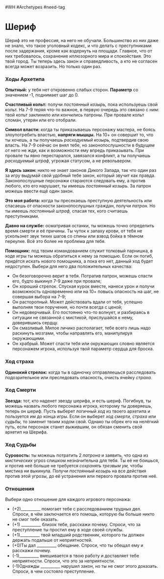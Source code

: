#WH #Archetypes #need-tag

# Шериф
Шериф это не профессия, на него не обучали. Большинство из них даже не знало, что такое уголовный кодекс, и что делать с преступниками после задержания, кроме как вздернуть на площади. Главное, что от них требовалось, сохранение иллюзорного мира и спокойствия. Это твой город. Ты теперь здесь закон и справедливость, а кто не согласен всегда может возразить. Но только один раз.

### Ходы Архетипа 

**Опытный:** у тебя нет откровенно слабых сторон. **Параметр**  со значением -1, поднимает шаг до 0.  

**Счастливый кольт:** получи *постоянный козырь,* пока  используешь свой кольт. На 7-9 теряя что-то важное, в первую  очередь это связано с ним: твой кольт заклинило или кончились  патроны. При провале кольт сломан, утерян или его отобрали.  

**Символ власти:** когда ты приказываешь персонажу мастера,  не боясь злоупотребить властью, **напряги мышцы.** На 10+ он  совершит то, что ты хочешь, а ты получаешь *расходуемый козырь,*  подтвердив свою власть. На 7-9 сейчас он внял тебе, но  законопослушности в будущем от него не жди, как и возможности  ему впредь приказывать. При провале ты явно перестарался,  завязался конфликт, а ты получаешь *расходуемый штраф,* угрожая  статусом, а не револьвером.  

**Я здесь закон:** никто не знает законов Дикого Запада, так что  один раз за игру выдумай свой удобный тебе закон, который  звучит как правда. Законопослушные персонажи стараются  следовать ему, а против любого, кто его нарушает, ты имеешь  *постоянный козырь.* За патрон *можешь* ввести ещё один закон.  

**Это моя работа:** когда ты пресекаешь преступную  деятельность или спасаешь от опасности законопослушных  граждан, получи *патрон.* Но ты имеешь *постоянный штраф,*  спасая тех, кого считаешь преступниками.  

**Давно на службе:** осматривая останки, ты можешь точно  определить время смерти и её причины. Ты чуток к запаху крови,  от тебя не ускользнет звук тихих шагов со спины или взвод бойка в  тёмном переулке. Всё это более не проблема для тебя.  

**Помощник:** под твоим командованием служит толковый  парнишка, в ходе игры ты можешь обратиться к нему за помощью.  Если он погиб, придётся искать нового помощника, а пока его нет,  данный ход будет недоступен. Выбери для него два  положительных качества:  
- Он безоговорочно верит в тебя. Потратив патрон, можешь  спасти его, будто выкинул 7-9 даже при провале;  
- Он хороший стрелок. Спуская курок вместе, нанеси урон и  получи возможность одновременно или на 10+ повысь опасность  на шаг, не совершая выбора на 7-9;  
- Он расторопный. Может действовать вдали от тебя, успешно  выполняя твои поручения, но почти всегда с ценой;  
- Он недоверчивый. Его постоянно что-то волнует, и  разбираясь в ситуации не связанной с мистикой, прислушайся к  нему, доверившись сердцу.  
- Он смазливый. Милое личико располагает, тебе всего лишь  надо раскинуть мозгами, чтобы направлять его, манипулируя  окружающими.  
- Он храбрый. Может спасти тебя или окружающих словно  является персонажем игрока, используя твой параметр сердца  для броска.

### Ход страха  
**Одинокий стрелок:** когда ты в одиночку отправляешься  расследовать подозрительное или преследовать опасность,  очисть ячейку *страха.*

### Ход Смерти  
**Звезда:** тот, кто наденет звезду шерифа, и есть шериф.  Погибнув, ты можешь назвать любого персонажа игрока,  которому ты доверяешь, теперь он шериф. Пусть выберет  логичный *ход* из твоего архетипа и пользуется им до конца  игры. Если он выберет *ход смерти,* *страха* или *судьбы,* то  заменит твоим ходом свой. Однако ты обрек его на нелёгкий  путь, если персонаж станет *выжившим,* он обязан сменить  свой архетип на Шерифа.

### Ход Судьбы  
**Суровость:** ты можешь потратить 2 *патрона* и заявить, что  одна из *мистических* угроз слишком незначительна для тебя.  Ты её не боишься, и против неё больше не требуется  *сохранять трезвым ум,* чтобы мистика ни выкинула. Получи  *постоянный козырь* на все действия против этой угрозы, до её  устранения или первого провала против неё. 

### Отношения  
Выбери одно отношение для каждого игрового персонажа:  
- (+2)\_\_\_\_\_\_\_\_\_\_ помогает тебе с расследованием трудных дел.  Спроси, в чём заключается его помощь, которую бы больше  никто не смог тебе оказать.  
- (+1) \_\_\_\_\_\_\_\_\_\_ близок тебе, расскажи почему. Спроси, что за  преступление ты простил ему в ходе своей службы.  
- (+1)\_\_\_\_\_\_\_\_\_\_ твой младший родственник, которого ты  должен держать подальше от неприятностей.  
- (+0)Ты дал \_\_\_\_\_\_\_\_\_\_ обещание. Спроси, что ты обещал ему и  расскажи почему.  
- (-1)\_\_\_\_\_\_\_\_\_\_ вмешивается в твою работу и доставляет тебе  неприятности. Спроси, что это за неприятности.  
- (-1)Однажды \_\_\_\_\_\_\_\_\_\_ нарушил закон, но ты не смог этого  доказать. Спроси, в чем состояло преступление.
